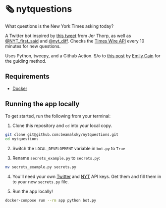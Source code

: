 # 🗞 nytquestions

What questions is the New York Times asking today?

A Twitter bot inspired by [this tweet](https://twitter.com/blprnt/status/1201124570155159552) from Jer Thorp, as well as [@NYT_first_said](https://twitter.com/nyt_first_said) and [@nyt_diff](https://twitter.com/nyt_diff). Checks the [Times Wire API](https://developer.nytimes.com/docs/timeswire-product/1/overview) every 10 minutes for new questions.

Uses Python, tweepy, and a Github Action. S/o to [this post](https://dev.to/emcain/how-to-set-up-a-twitter-bot-with-python-and-heroku-1n39) by [Emily Cain](https://emcain.github.io/) for the guiding method.

## Requirements

- [Docker](https://www.docker.com/)

## Running the app locally

To get started, run the following from your terminal:

1. Clone this repository and `cd` into your local copy.

  ```bash
  git clone git@github.com:beamalsky/nytquestions.git
  cd nytquestions
  ```

2. Switch the `LOCAL_DEVELOPMENT` variable in `bot.py` to `True`

3. Rename `secrets_example.py` to `secrets.py`:

  ```bash
  mv secrets_example.py secrets.py
  ```

4. You'll need your own [Twitter](https://developer.twitter.com/en/docs/basics/authentication/guides/access-tokens) and [NYT](https://developer.nytimes.com/) API keys. Get them and fill them in to your new `secrets.py` file.

5. Run the app locally!

  ```bash
  docker-compose run --rm app python bot.py
  ```
